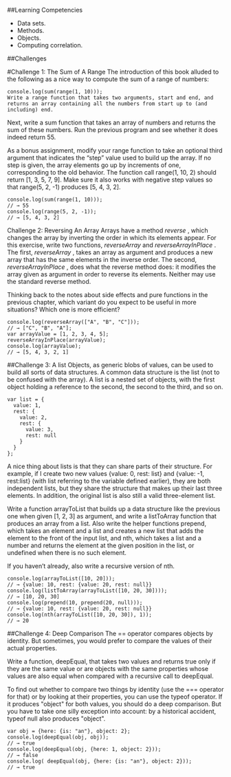 ##Learning Competencies
* Data sets.
* Methods.
* Objects.
* Computing correlation.

##Challenges

#Challenge 1: The Sum of A Range
The introduction of this book alluded to the following as a nice way to compute the sum of a range of numbers:

```
console.log(sum(range(1, 10)));
Write a range function that takes two arguments, start and end, and returns an array containing all the numbers from start up to (and including) end.

```

Next, write a sum function that takes an array of numbers and returns the sum of these numbers. Run the previous program and see whether it does indeed return 55.

As a bonus assignment, modify your range function to take an optional third argument that indicates the “step” value used to build up the array. If no step is given, the array elements go up by increments of one, corresponding to the old behavior. The function call range(1, 10, 2) should return [1, 3, 5, 7, 9]. Make sure it also works with negative step values so that range(5, 2, -1) produces [5, 4, 3, 2].

```
console.log(sum(range(1, 10)));
// → 55
console.log(range(5, 2, -1));
// → [5, 4, 3, 2]
```

Challenge 2: Reversing An Array
Arrays have a method *reverse* , which changes the array by inverting the order in which its elements appear. For this exercise, write two functions,  *reverseArray* and *reverseArrayInPlace* . The first, *reverseArray* , takes an array as argument and produces a new array that has the same elements in the inverse order. The second, *reverseArrayInPlace* , does what the reverse method does: it modifies the array given as argument in order to reverse its elements. Neither may use the standard reverse method.

Thinking back to the notes about side effects and pure functions in the previous chapter, which variant do you expect to be useful in more situations? Which one is more efficient?

```
console.log(reverseArray(["A", "B", "C"]));
// → ["C", "B", "A"];
var arrayValue = [1, 2, 3, 4, 5];
reverseArrayInPlace(arrayValue);
console.log(arrayValue);
// → [5, 4, 3, 2, 1]
```

##Challenge 3: A list
Objects, as generic blobs of values, can be used to build all sorts of data structures. A common data structure is the list (not to be confused with the array). A list is a nested set of objects, with the first object holding a reference to the second, the second to the third, and so on.

```
var list = {
  value: 1,
  rest: {
    value: 2,
    rest: {
      value: 3,
      rest: null
    }
  }
};
```

A nice thing about lists is that they can share parts of their structure. For example, if I create two new values {value: 0, rest: list} and {value: -1, rest:list} (with list referring to the variable defined earlier), they are both independent lists, but they share the structure that makes up their last three elements. In addition, the original list is also still a valid three-element list.

Write a function arrayToList that builds up a data structure like the previous one when given [1, 2, 3] as argument, and write a listToArray function that produces an array from a list. Also write the helper functions prepend, which takes an element and a list and creates a new list that adds the element to the front of the input list, and nth, which takes a list and a number and returns the element at the given position in the list, or undefined when there is no such element.

If you haven’t already, also write a recursive version of nth.

```
console.log(arrayToList([10, 20]));
// → {value: 10, rest: {value: 20, rest: null}}
console.log(listToArray(arrayToList([10, 20, 30])));
// → [10, 20, 30]
console.log(prepend(10, prepend(20, null)));
// → {value: 10, rest: {value: 20, rest: null}}
console.log(nth(arrayToList([10, 20, 30]), 1));
// → 20
```

##Challenge 4: Deep Comparison
The == operator compares objects by identity. But sometimes, you would prefer to compare the values of their actual properties.

Write a function, deepEqual, that takes two values and returns true only if they are the same value or are objects with the same properties whose values are also equal when compared with a recursive call to deepEqual.

To find out whether to compare two things by identity (use the === operator for that) or by looking at their properties, you can use the typeof operator. If it produces "object" for both values, you should do a deep comparison. But you have to take one silly exception into account: by a historical accident, typeof null also produces "object".


```
var obj = {here: {is: "an"}, object: 2};
console.log(deepEqual(obj, obj));
// → true
console.log(deepEqual(obj, {here: 1, object: 2}));
// → false
console.log( deepEqual(obj, {here: {is: "an"}, object: 2}));
// → true
```





















